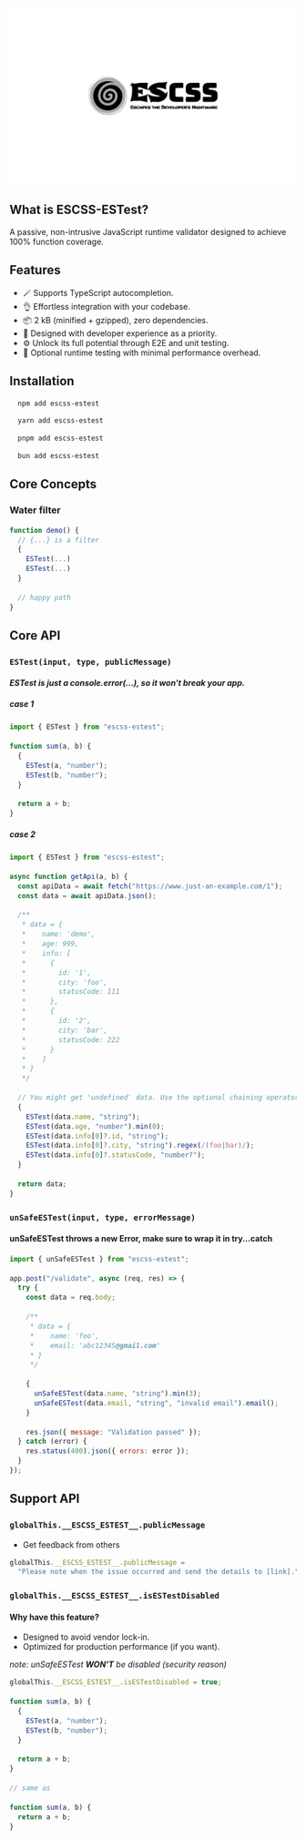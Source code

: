 ![logo](https://github.com/ESCSS-labs/ESCSS/blob/main/assets/logo.png)

## What is ESCSS-ESTest?

A passive, non-intrusive JavaScript runtime validator designed to achieve 100% function coverage.

## Features

- 🪄 Supports TypeScript autocompletion.
- 👌 Effortless integration with your codebase.
- 📦 2 kB (minified + gzipped), zero dependencies.
- 🎨 Designed with developer experience as a priority.
- ⚙️ Unlock its full potential through E2E and unit testing.
- 🚀 Optional runtime testing with minimal performance overhead.

## Installation

```bash
  npm add escss-estest
```

```bash
  yarn add escss-estest
```

```bash
  pnpm add escss-estest
```

```bash
  bun add escss-estest
```

## Core Concepts

### Water filter

```js
function demo() {
  // {...} is a filter
  {
    ESTest(...)
    ESTest(...)
  }

  // happy path
}
```

## Core API

### `ESTest(input, type, publicMessage)`

#### _ESTest is just a console.error(...), so it won't break your app._

##### case 1

```js
import { ESTest } from "escss-estest";

function sum(a, b) {
  {
    ESTest(a, "number");
    ESTest(b, "number");
  }

  return a + b;
}
```

##### case 2

```js
import { ESTest } from "escss-estest";

async function getApi(a, b) {
  const apiData = await fetch("https://www.just-an-example.com/1");
  const data = await apiData.json();

  /**
   * data = {
   *    name: 'demo',
   *    age: 999,
   *    info: [
   *      {
   *        id: '1',
   *        city: 'foo',
   *        statusCode: 111
   *      },
   *      {
   *        id: '2',
   *        city: 'bar',
   *        statusCode: 222
   *      }
   *    ]
   * }
   */

  // You might get 'undefined' data. Use the optional chaining operator (?.) to prevent undefined from breaking your app.
  {
    ESTest(data.name, "string");
    ESTest(data.age, "number").min(0);
    ESTest(data.info[0]?.id, "string");
    ESTest(data.info[0]?.city, "string").regex(/(foo|bar)/);
    ESTest(data.info[0]?.statusCode, "number?");
  }

  return data;
}
```

### `unSafeESTest(input, type, errorMessage)`

#### unSafeESTest throws a new Error, make sure to wrap it in try...catch

```js
import { unSafeESTest } from "escss-estest";

app.post("/validate", async (req, res) => {
  try {
    const data = req.body;

    /**
     * data = {
     *    name: 'foo',
     *    email: 'abc12345@gmail.com'
     * }
     */

    {
      unSafeESTest(data.name, "string").min(3);
      unSafeESTest(data.email, "string", "invalid email").email();
    }

    res.json({ message: "Validation passed" });
  } catch (error) {
    res.status(400).json({ errors: error });
  }
});
```

## Support API

### `globalThis.__ESCSS_ESTEST__.publicMessage`

- Get feedback from others

```js
globalThis.__ESCSS_ESTEST__.publicMessage =
  "Please note when the issue occurred and send the details to [link].";
```

### `globalThis.__ESCSS_ESTEST__.isESTestDisabled`

#### Why have this feature?

- Designed to avoid vendor lock-in.
- Optimized for production performance (if you want).

_note: unSafeESTest **WON'T** be disabled (security reason)_

```js
globalThis.__ESCSS_ESTEST__.isESTestDisabled = true;

function sum(a, b) {
  {
    ESTest(a, "number");
    ESTest(b, "number");
  }

  return a + b;
}

// same as

function sum(a, b) {
  return a + b;
}
```

